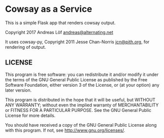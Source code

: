 Cowsay as a Service
===================

This is a simple Flask app that renders cowsay output.

Copyright 2017 Andreas Löf <andreas@alternating.net>


It uses cowsay-py, Copyright 2011 Jesse Chan-Norris <jcn@pith.org>, for rendering of output.


LICENSE
-------

This program is free software: you can redistribute it and/or modify
it under the terms of the GNU General Public License as published by
the Free Software Foundation, either version 3 of the License, or
(at your option) any later version.

This program is distributed in the hope that it will be useful,
but WITHOUT ANY WARRANTY; without even the implied warranty of
MERCHANTABILITY or FITNESS FOR A PARTICULAR PURPOSE.  See the
GNU General Public License for more details.

You should have received a copy of the GNU General Public License
along with this program.  If not, see <http://www.gnu.org/licenses/>.